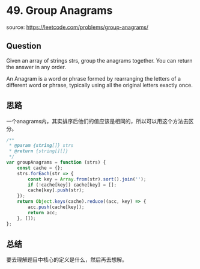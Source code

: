 # 49. Group Anagrams

source: <https://leetcode.com/problems/group-anagrams/>

## Question

Given an array of strings strs, group the anagrams together. You can return the answer in any order.

An Anagram is a word or phrase formed by rearranging the letters of a different word or phrase, typically using all the original letters exactly once.

## 思路

一个anagrams内，其实排序后他们的值应该是相同的，所以可以用这个方法去区分。

```js
/**
 * @param {string[]} strs
 * @return {string[][]}
 */
var groupAnagrams = function (strs) {
    const cache = {};
    strs.forEach(str => {
        const key = Array.from(str).sort().join('');
        if (!cache[key]) cache[key] = [];
        cache[key].push(str);
    });
    return Object.keys(cache).reduce((acc, key) => {
        acc.push(cache[key]);
        return acc;
    }, []);
};
```

## 总结

要去理解题目中核心的定义是什么，然后再去想解。
